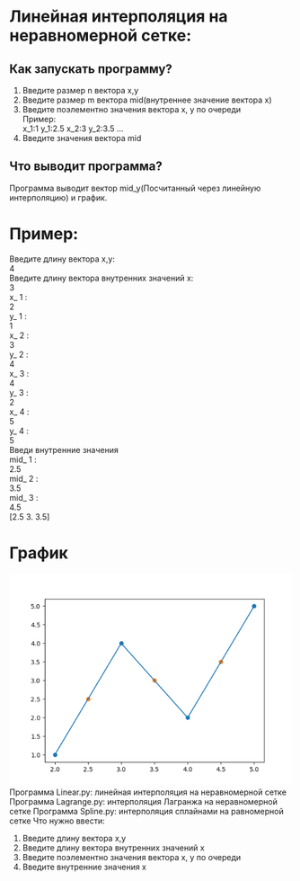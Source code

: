# Линейная интерполяция на неравномерной сетке:  
## Как запускать программу?
1) Введите размер n вектора x,y  
2) Введите размер m вектора mid(внутреннее значение вектора x)  
3) Введите поэлементно значения вектора x, y по очереди  
Пример:  
x_1:1
y_1:2.5
x_2:3
y_2:3.5
...
4) Введите значения вектора mid  
## Что выводит программа?  
Программа выводит вектор mid_y(Посчитанный через линейную интерполяцию) и график.
  
# Пример:  
Введите длину вектора x,y:  
4  
Введите длину вектора внутренних значений x:  
3  
x_ 1 :  
2  
y_ 1 :  
1  
x_ 2 :  
3  
y_ 2 :  
4  
x_ 3 :  
4  
y_ 3 :  
2  
x_ 4 :  
5  
y_ 4 :  
5  
Введи внутренние значения  
mid_ 1 :  
2.5  
mid_ 2 :  
3.5  
mid_ 3 :  
4.5  
[2.5 3.  3.5]  
# График  
![alt text](Figure_1.png "graph")
Программа Linear.py: линейная интерполяция на неравномерной сетке
Программа Lagrange.py: интерполяция Лагранжа на неравномерной сетке
Программа Spline.py: интерполяция сплайнами на равномерной сетке
Что нужно ввести:
1) Введите длину вектора x,y
2) Введите длину вектора внутренних значений x
3) Введите поэлементно значения вектора x, y по очереди
4) Введите внутренние значения x
